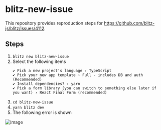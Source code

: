 # blitz-new-issue

This repository provides reproduction steps for https://github.com/blitz-js/blitz/issues/4112.

## Steps

1. `blitz new blitz-new-issue`
2. Select the following items
   ```
   ✔ Pick a new project's language › TypeScript
   ✔ Pick your new app template › Full - includes DB and auth (Recommended)
   ✔ Install dependencies? › yarn
   ✔ Pick a form library (you can switch to something else later if you want) › React Final Form (recommended)
   ```
3. `cd blitz-new-issue`
4. `yarn blitz dev`
5. The following error is shown

![image](https://user-images.githubusercontent.com/436237/229410415-ceeda102-3890-48fc-acfd-fb732b2b00d4.png)
